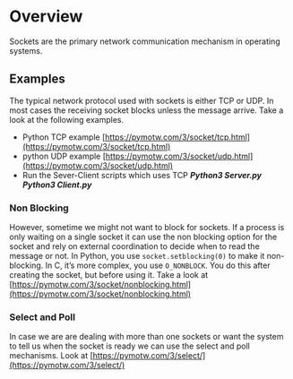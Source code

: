 # Overview

Sockets are the primary network communication mechanism in operating systems. 

## Examples

The typical network protocol used with sockets is either TCP or UDP. In most cases the receiving socket blocks unless the message arrive. Take a look at the following examples.

* Python TCP example [https://pymotw.com/3/socket/tcp.html](https://pymotw.com/3/socket/tcp.html)
* python UDP example [https://pymotw.com/3/socket/udp.html](https://pymotw.com/3/socket/udp.html)
* Run the Sever-Client scripts which uses TCP ***Python3 Server.py*** ***Python3 Client.py***

### Non Blocking

However, sometime we might not want to block for sockets. If a process is only waiting on a single socket it can use the non blocking option for the socket and rely on external coordination to decide when to read the message or not.
In Python, you use `socket.setblocking(0)` to make it non-blocking. In C, it’s more complex, you use `O_NONBLOCK`. You do this after creating the socket, but before using it. Take a look at [https://pymotw.com/3/socket/nonblocking.html](https://pymotw.com/3/socket/nonblocking.html)

### Select and Poll

In case we are are dealing with more than one sockets or want the system to tell us when the socket is ready we can use the select and poll mechanisms. Look at [https://pymotw.com/3/select/](https://pymotw.com/3/select/)
